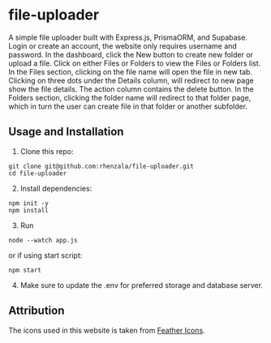 # file-uploader
A simple file uploader built with Express.js, PrismaORM, and Supabase.
Login or create an account, the website only requires username and password. In the dashboard, click the New button to create new folder or upload a file. Click on either Files or Folders to view the Files or Folders list. In the Files section, clicking on the file name will open the file in new tab. Clicking on three dots under the Details column, will redirect to new page show the file details. The action column contains the delete button. In the Folders section, clicking the folder name will redirect to that folder page, which in turn the user can create file in that folder or another subfolder. 

## Usage and Installation
1. Clone this repo:
```
git clone git@github.com:rhenzala/file-uploader.git
cd file-uploader
```
2. Install dependencies:
```
npm init -y
npm install
```
3. Run
```
node --watch app.js
```
or if using start script:
```
npm start
```
4. Make sure to update the .env for preferred storage and database server.

## Attribution
The icons used in this website is taken from <a href="https://feathericons.com/">Feather Icons</a>.

